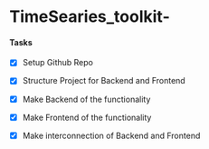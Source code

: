 # TimeSearies_toolkit-

#### Tasks

- [x] Setup Github Repo
- [x] Structure Project for Backend and Frontend
- [x] Make Backend of the functionality
- [x] Make Frontend of the functionality
- [x] Make interconnection of Backend and Frontend

